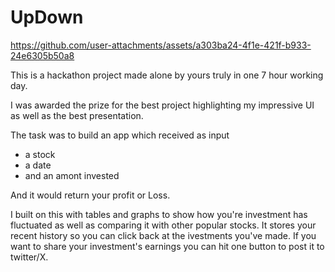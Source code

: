 # UpDown

https://github.com/user-attachments/assets/a303ba24-4f1e-421f-b933-24e6305b50a8

This is a hackathon project made alone by yours truly in one 7 hour working day.

I was awarded the prize for the best project highlighting my impressive UI as well as the best presentation.

The task was to build an app which received as input
- a stock
- a date
- and an amont invested

And it would return your profit or Loss.

I built on this with tables and graphs to show how you're investment has fluctuated as well as comparing it with other popular stocks. It stores your recent history so you can click back at the ivestments you've made. If you want to share your investment's earnings you can hit one button to post it to twitter/X.
